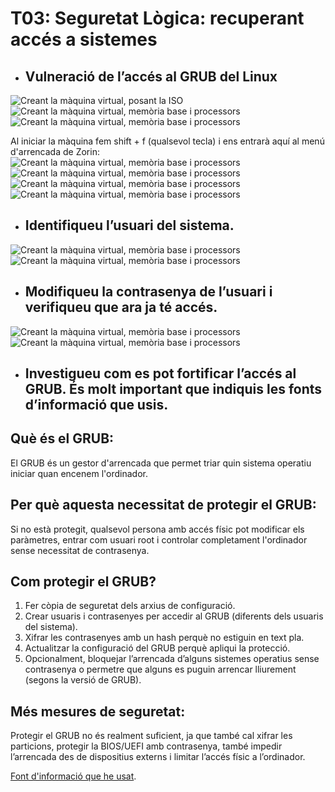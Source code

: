# T03: Seguretat Lògica: recuperant accés a sistemes

- ## Vulneració de l’accés al GRUB del Linux
![Creant la màquina virtual, posant la ISO](img/Imatge11.png)
![Creant la màquina virtual, memòria base i processors](img/Imatge10.png)
![Creant la màquina virtual, memòria base i processors](img/Imatge09.png)

Al iniciar la màquina fem shift + f (qualsevol tecla) i ens entrarà aquí al menú d'arrencada de Zorin:
![Creant la màquina virtual, memòria base i processors](img/Imatge08.png)
![Creant la màquina virtual, memòria base i processors](img/Imatge07.png)
![Creant la màquina virtual, memòria base i processors](img/Imatge06.png)
![Creant la màquina virtual, memòria base i processors](img/Imatge05.png)

- ## Identifiqueu l’usuari del sistema.

![Creant la màquina virtual, memòria base i processors](img/Imatge04.png)
![Creant la màquina virtual, memòria base i processors](img/Imatge03.png)
- ## Modifiqueu la contrasenya de l’usuari i verifiqueu que ara ja té accés.
![Creant la màquina virtual, memòria base i processors](img/Imatge02.png)
![Creant la màquina virtual, memòria base i processors](img/Imatge01.png)

- ## Investigueu com es pot fortificar l’accés al GRUB. És molt important que indiquis les fonts d’informació que usis.

## Què és el GRUB:
El GRUB és un gestor d'arrencada que permet triar quin sistema operatiu iniciar quan encenem l'ordinador.

## Per què aquesta necessitat de protegir el GRUB:
Si no està protegit, qualsevol persona amb accés físic pot modificar els paràmetres, entrar com usuari root i controlar completament l'ordinador sense necessitat de contrasenya.

## Com protegir el GRUB?

1. Fer còpia de seguretat dels arxius de configuració.
2. Crear usuaris i contrasenyes per accedir al GRUB (diferents dels usuaris del sistema).
3. Xifrar les contrasenyes amb un hash perquè no estiguin en text pla.
4. Actualitzar la configuració del GRUB perquè apliqui la protecció.
5. Opcionalment, bloquejar l’arrencada d’alguns sistemes operatius sense contrasenya o permetre que alguns es puguin arrencar lliurement (segons la versió de GRUB).

## Més mesures de seguretat:
Protegir el GRUB no és realment suficient, ja que també cal xifrar les particions, protegir la BIOS/UEFI amb contrasenya, també impedir l’arrencada des de dispositius externs i limitar l’accés físic a l’ordinador.

[Font d'informació que he usat](https://geekland.eu/proteger-el-grub-con-contrasena/).
